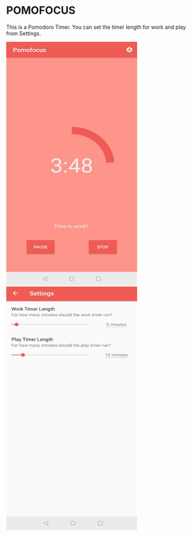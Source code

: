 # POMOFOCUS
 This is a Pomodoro Timer. You can set the timer length for work and play from Settings.
 
 <img src="./image1.jpg" width="350" height="650"> <img src="./image2.jpg" width="350" height="650">

